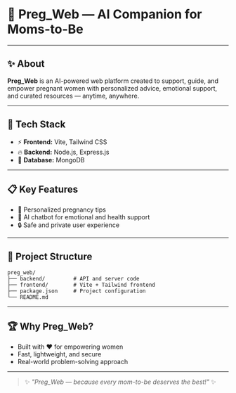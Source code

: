 # 🌸 Preg\_Web — AI Companion for Moms-to-Be






---

## ✨ About

**Preg\_Web** is an AI-powered web platform created to support, guide, and empower pregnant women with personalized advice, emotional support, and curated resources — anytime, anywhere.

---

## 🚀 Tech Stack

- ⚡ **Frontend:** Vite, Tailwind CSS
- 🔥 **Backend:** Node.js, Express.js
- 📂 **Database:** MongoDB

---

## 📋 Key Features

- 🧀 Personalized pregnancy tips
- 💬 AI chatbot for emotional and health support
- 🔒 Safe and private user experience

---

## 📁 Project Structure

```
preg_web/
├── backend/         # API and server code
├── frontend/        # Vite + Tailwind frontend
├── package.json     # Project configuration
└── README.md
```

---

## 🏆 Why Preg\_Web?

- Built with ❤️ for empowering women
- Fast, lightweight, and secure
- Real-world problem-solving approach

---

> ✨ *"Preg\_Web — because every mom-to-be deserves the best!"* ✨

